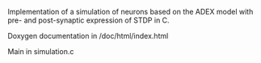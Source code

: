 Implementation of a simulation of neurons based on the ADEX model with pre- and post-synaptic expression of STDP in C.

Doxygen documentation in /doc/html/index.html

Main in simulation.c


